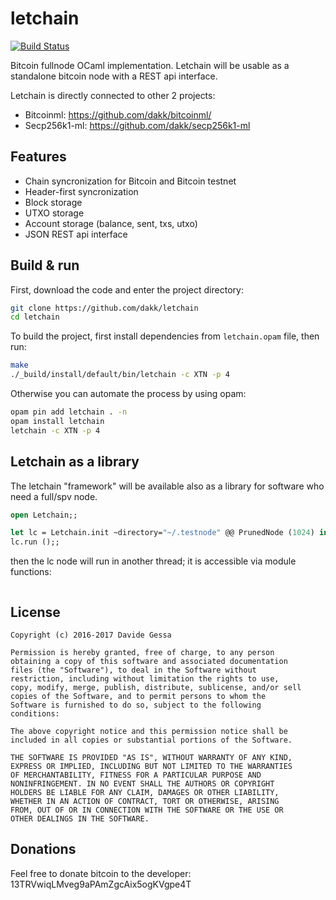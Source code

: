 # letchain

[![Build Status](https://travis-ci.org/dakk/letchain.svg)](https://travis-ci.org/dakk/letchain)


Bitcoin fullnode OCaml implementation. 
Letchain will be usable as a standalone bitcoin node with a REST api interface.

Letchain is directly connected to other 2 projects:
- Bitcoinml: https://github.com/dakk/bitcoinml/
- Secp256k1-ml: https://github.com/dakk/secp256k1-ml 

## Features

- Chain syncronization for Bitcoin and Bitcoin testnet
- Header-first syncronization
- Block storage
- UTXO storage
- Account storage (balance, sent, txs, utxo)
- JSON REST api interface


## Build & run

First, download the code and enter the project directory:

```bash
git clone https://github.com/dakk/letchain
cd letchain
```

To build the project, first install dependencies from `letchain.opam` file, then run:

```bash
make
./_build/install/default/bin/letchain -c XTN -p 4
```

Otherwise you can automate the process by using opam:

```bash
opam pin add letchain . -n
opam install letchain
letchain -c XTN -p 4
```

## Letchain as a library

The letchain "framework" will be available also as a library for software who need a full/spv node.

```ocaml
open Letchain;;

let lc = Letchain.init ~directory="~/.testnode" @@ PrunedNode (1024) in
lc.run ();;
```

then the lc node will run in another thread; it is accessible via module functions:

```ocaml
```



## License

```
Copyright (c) 2016-2017 Davide Gessa

Permission is hereby granted, free of charge, to any person
obtaining a copy of this software and associated documentation
files (the "Software"), to deal in the Software without
restriction, including without limitation the rights to use,
copy, modify, merge, publish, distribute, sublicense, and/or sell
copies of the Software, and to permit persons to whom the
Software is furnished to do so, subject to the following
conditions:

The above copyright notice and this permission notice shall be
included in all copies or substantial portions of the Software.

THE SOFTWARE IS PROVIDED "AS IS", WITHOUT WARRANTY OF ANY KIND,
EXPRESS OR IMPLIED, INCLUDING BUT NOT LIMITED TO THE WARRANTIES
OF MERCHANTABILITY, FITNESS FOR A PARTICULAR PURPOSE AND
NONINFRINGEMENT. IN NO EVENT SHALL THE AUTHORS OR COPYRIGHT
HOLDERS BE LIABLE FOR ANY CLAIM, DAMAGES OR OTHER LIABILITY,
WHETHER IN AN ACTION OF CONTRACT, TORT OR OTHERWISE, ARISING
FROM, OUT OF OR IN CONNECTION WITH THE SOFTWARE OR THE USE OR
OTHER DEALINGS IN THE SOFTWARE.
```


## Donations

Feel free to donate bitcoin to the developer: 13TRVwiqLMveg9aPAmZgcAix5ogKVgpe4T